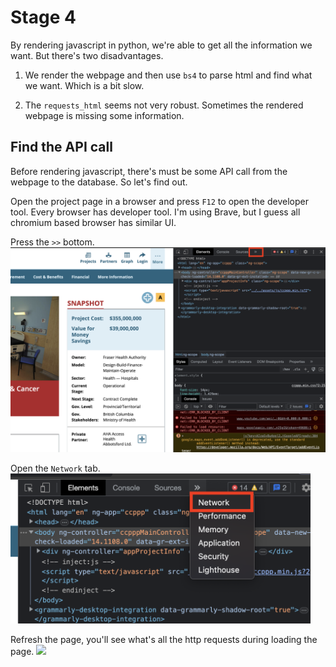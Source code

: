 # Stage 4
By rendering javascript in python, we're able to get all the information we want. But there's two disadvantages.

1. We render the webpage and then use `bs4` to parse html and find what we want. Which is a bit slow. 

2. The `requests_html` seems not very robust. Sometimes the rendered webpage is missing some information.

## Find the API call
Before rendering javascript, there's must be some API call from the webpage to the database. So let's find out.

Open the project page in a browser and press `F12` to open the developer tool. Every browser has developer tool. I'm using Brave, but I guess all chromium based browser has similar UI. 

Press the `>>` bottom.
<kbd><img src=../imgs/s4_0.png width="640" /></kbd>

Open the `Network` tab.
<kbd><img src=../imgs/s4_1.png width="480" /></kbd>

Refresh the page, you'll see what's all the http requests during loading the page.
<kbd><img src=../imgs/refresh.avif width="640" /></kbd>

<!-- So on the upper right side of the snapshot part. There are two icons, one is `category` another is probably showing `active` or not.

<kbd><img src=../imgs/s3_0.png width="640" /></kbd>

We can use right click on the icon and click inspect to see where is this icon come from.

<kbd><img src=../imgs/s3_1.png width="360" /></kbd>

It shows that it's a `span` with `class="marker marker-prime ng-binding"`.

<kbd><img src=../imgs/s3_2.png width="640" /></kbd>
```py
# import module
from requests_html import HTMLSession
from bs4 import BeautifulSoup

# first, we want to test on one url
url = 'http://www.p3spectrum.ca/project/info/?id=1'

# send http get
session = HTMLSession()
r = session.get(url)

# render javascript
r.html.render()

# process html and try to find span with class
soup = BeautifulSoup(r.html.html, "lxml")
print(soup.find('span', {'class': "marker marker-prime ng-binding"}))
```
## Something's weird
I'm able to get see the following text in the terminal after executing the script.
```
<span class="marker marker-prime ng-binding">A</span>
```
But after executing several times, sometimes I got 
```
<span class="marker marker-prime ng-binding"></span>
``` 
There's no `A` in it. Also, some numbers in the webpage are missing. I guess the javascript rendering in python is not stable. -->